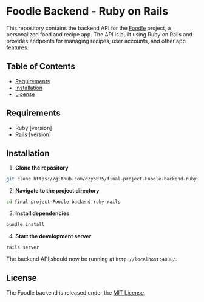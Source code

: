 # Foodle Backend - Ruby on Rails

This repository contains the backend API for the [Foodle](https://github.com/dzy5075/final-project-Foodle-frontend) project, a personalized food and recipe app. The API is built using Ruby on Rails and provides endpoints for managing recipes, user accounts, and other app features.

## Table of Contents

- [Requirements](#requirements)
- [Installation](#installation)
- [License](#license)

## Requirements

- Ruby [version]
- Rails [version]

## Installation

1. **Clone the repository**

```bash
git clone https://github.com/dzy5075/final-project-Foodle-backend-ruby-rails.git
```

2. **Navigate to the project directory**

```bash
cd final-project-Foodle-backend-ruby-rails
```

3. **Install dependencies**

```bash
bundle install
```

4. **Start the development server**

```bash
rails server
```

The backend API should now be running at `http://localhost:4000/`.


## License

The Foodle backend is released under the [MIT License](LICENSE).